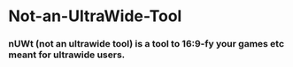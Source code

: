 # Not-an-UltraWide-Tool
### nUWt (not an ultrawide tool) is a tool to 16:9-fy your games etc meant for ultrawide users.

